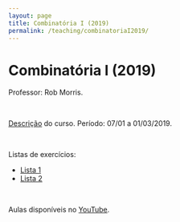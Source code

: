 ```yaml
---
layout: page
title: Combinatória I (2019)
permalink: /teaching/combinatoriaI2019/
---
```


# Combinatória I (2019)

Professor: Rob Morris.

<br>

[Descrição](https://impa.br/ensino/programas-de-formacao/mestrado-academico/disciplinas-mestrado-academico/combinatoria-i/) do curso. Período: 07/01 a 01/03/2019.

<br>

Listas de exercícios:
- [Lista 1]({{site.baseurl}}/teaching/monitoria/CombinatoriaI2019-lista1.pdf)
- [Lista 2]({{site.baseurl}}/teaching/monitoria/CombinatoriaI2019-lista2.pdf)

<br>

Aulas disponíveis no [YouTube](https://www.youtube.com/playlist?list=PLo4jXE-LdDTSkmHd3xNGhcObfWXvpwmCL).
